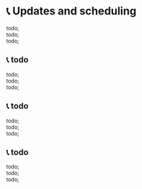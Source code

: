 # 📞 Updates and scheduling

todo; <br/>
todo; <br/>
todo; <br/>

## 📞 todo

todo; <br/>
todo; <br/>
todo; <br/>

## 📞 todo

todo; <br/>
todo; <br/>
todo; <br/>

## 📞 todo

todo; <br/>
todo; <br/>
todo; <br/>

